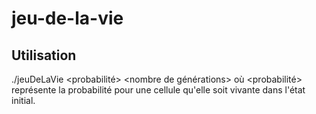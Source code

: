 # jeu-de-la-vie

## Utilisation
./jeuDeLaVie <largeur> <hauteur> <probabilité> <nombre de générations>
où <probabilité> représente la probabilité pour une cellule qu'elle soit vivante dans l'état initial.
